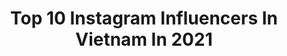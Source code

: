 ---
title: Top 10 Instagram Influencers In Vietnam In 2021
description: >-
  Find top Instagram influencers in Vietnam in 2021. Most popular hashtags: #coffeelover #hoian #nguyendynasty.
platform: Instagram
hits: 18
text_top: See the best Instagram profiles on inBeat.
text_bottom: Our database aggregates 18 Instagram influencers like this in Vietnam for you to pitch.
profiles:
  - username: "monstar_key"
    fullname: >-
      KEY
    bio: >-
      
    location: "Vietnam"
    followers: 159770
    engagement: 329
    commentsToLikes: 0.004527
    id: ck15q18g70m2k0i196vl8ox9u
    verified: true
    hashtags: ""
  - username: "_dieu._.anh"
    fullname: >-
      Đoàn Triệu Diệu Anh
    bio: >-
      🇻🇳 18 02/01/01 @prvd_anh
    location: "Vietnam"
    followers: 222811
    engagement: 223
    commentsToLikes: 0.006398
    id: ck0tv40nd9u6q0i19d92mdd97
    verified: false
    hashtags: "#yakultsorithanhlong, #crushquocdan, #danielwellington, #dwinvn"
  - username: "truonghoang.maianh"
    fullname: >-
      Trương Hoàng Mai Anh
    bio: >-
      🇻🇳 Always be confident in yourself 📬 truonghoangmaianh@gmail.com Facebook: Trương Hoàng Mai Anh Tiktok: truoghoagmaianh 🎥 Youtube: Mai Anh đến đây!
    location: "Vietnam"
    followers: 463319
    engagement: 205
    commentsToLikes: 0.005282
    id: ck14je2iljv0o0i19bzh8ktq9
    verified: true
    hashtags: "#galaxynote20, #ngontinhhoanmy, #topshopvn, #comingsoon"
  - username: "lemaihang"
    fullname: >-
      Lê Mai Hằng
    bio: >-
      23 | 🇻🇳 WELCOME TO THE LMH’s WORLD 🌏✨ Fashion & Girl Empowerment Influencer 🦋 @lemaihang.artworks @otb.event 💦 CHECK OUT MY VLOG 👇🏻
    location: "Vietnam"
    followers: 23145
    engagement: 575
    commentsToLikes: 0.008198
    id: ck0w0inyseeav0i19l8oa2r3o
    verified: false
    hashtags: "#stillproud, #beyou, #worseangle, #lmh09"
  - username: "baoanh0309"
    fullname: >-
      Nguyễn Hoài Bảo Anh
    bio: >-
      • Singer, Vietnam 🇻🇳 • ®️FB: @BaoAnhOfficial
    location: "Vietnam"
    followers: 2099434
    engagement: 131
    commentsToLikes: 0.003421
    id: ck13a6fawoudp0i19304logdw
    verified: true
    hashtags: "#sixsenseninhvanbay, #baoanh, #privitebeach, #tophill"
  - username: "noemiepariss"
    fullname: >-
      PARIS NOÉMIE BẢO NHI
    bio: >-
      MIE 📧 noemie@travelmag.vn 📞 0762 599995 (Lisa)
    location: "Vietnam"
    followers: 7541
    engagement: 318
    commentsToLikes: 0.009251
    id: ck0tv42uj9ugq0i19hbsf2798
    verified: false
    hashtags: ""
  - username: "thekrischris"
    fullname: >-
      Kristen Christopher
    bio: >-
      >>happy hapa<< 🇻🇳
    location: "Vietnam"
    followers: 8975
    engagement: 689
    commentsToLikes: 0.056648
    id: ck0u8ricl82jf0i19wvpxv8hz
    verified: false
    hashtags: "#jokesonyou, #lovesummerhateeverythingelse, #blackouttuesday"
  - username: "macchiato.mile"
    fullname: >-
      Ｍｉｌｅ |  マイル
    bio: >-
      Work 📧 macchiato.mile@gmail.com Artist | Designer • 🇻🇳 | 16 ♡ Nov 18th • Tiếng Việt | English COMMISSION CLOSED
    location: "Vietnam"
    followers: 43863
    engagement: 1083
    commentsToLikes: 0.003700
    id: ck0tz098xomcr0i19ynw8iucu
    verified: false
    hashtags: "#vent, #sailormoonredraw, #arthurappreciationmonth, #watercolor"
  - username: "soaipham"
    fullname: >-
      Soái Phạm Văn Vũ | Vietnam 🔵
    bio: >-
      🇻🇳 Travel & hospitality content creator | Published in @cntraveler - @culturetrip - @vietnamtourismboard - @passionpassport | 💌 vu.phamvan@gmail.com
    location: "Vietnam"
    followers: 29961
    engagement: 331
    commentsToLikes: 0.025904
    id: ck0vwbncysz000i19kvxc0y9j
    verified: false
    hashtags: "#hoian, #imisstravelling, #capturedwithemtec, #huecity"
  - username: "foodholicvn"
    fullname: >-
      Ăn Hết Thế Giới
    bio: >-
      🇻🇳 Có tình yêu mãnh liệt với đồ ăn. #️⃣ #foodholicvn 🇹🇼 #foodholicvntw 🇹🇭 #foodholicvnthailand 📩For Work: foodholicvietnam@gmail.com
    location: "Vietnam"
    followers: 65660
    engagement: 196
    commentsToLikes: 0.023708
    id: ck0tw3xymdx0n0i19xo2sybld
    verified: false
    hashtags: "#odaucungchup, #coffee, #coffeelover, #foodholicvnquan1"
---
